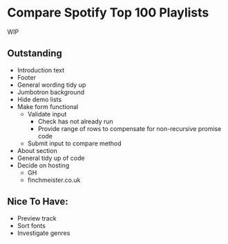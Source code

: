 # Compare Spotify Top 100 Playlists

WIP

## Outstanding

- Introduction text
- Footer
- General wording tidy up
- Jumbotron background
- Hide demo lists
- Make form functional
    - Validate input
        - Check has not already run
        - Provide range of rows to compensate for non-recursive promise code
    - Submit input to compare method
- About section
- General tidy up of code
- Decide on hosting
    - GH
    - finchmeister.co.uk


## Nice To Have:
- Preview track
- Sort fonts
- Investigate genres
